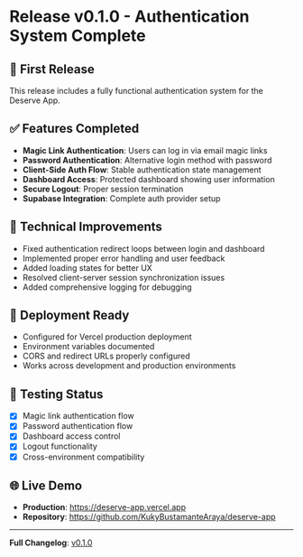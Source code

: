 # Release v0.1.0 - Authentication System Complete

## 🎉 First Release

This release includes a fully functional authentication system for the Deserve App.

## ✅ Features Completed

- **Magic Link Authentication**: Users can log in via email magic links
- **Password Authentication**: Alternative login method with password
- **Client-Side Auth Flow**: Stable authentication state management
- **Dashboard Access**: Protected dashboard showing user information
- **Secure Logout**: Proper session termination
- **Supabase Integration**: Complete auth provider setup

## 🔧 Technical Improvements

- Fixed authentication redirect loops between login and dashboard
- Implemented proper error handling and user feedback
- Added loading states for better UX
- Resolved client-server session synchronization issues
- Added comprehensive logging for debugging

## 🚀 Deployment Ready

- Configured for Vercel production deployment
- Environment variables documented
- CORS and redirect URLs properly configured
- Works across development and production environments

## 🧪 Testing Status

- [x] Magic link authentication flow
- [x] Password authentication flow
- [x] Dashboard access control
- [x] Logout functionality
- [x] Cross-environment compatibility

## 🌐 Live Demo

- **Production**: https://deserve-app.vercel.app
- **Repository**: https://github.com/KukyBustamanteAraya/deserve-app

---

**Full Changelog**: [v0.1.0](https://github.com/KukyBustamanteAraya/deserve-app/commits/v0.1.0)